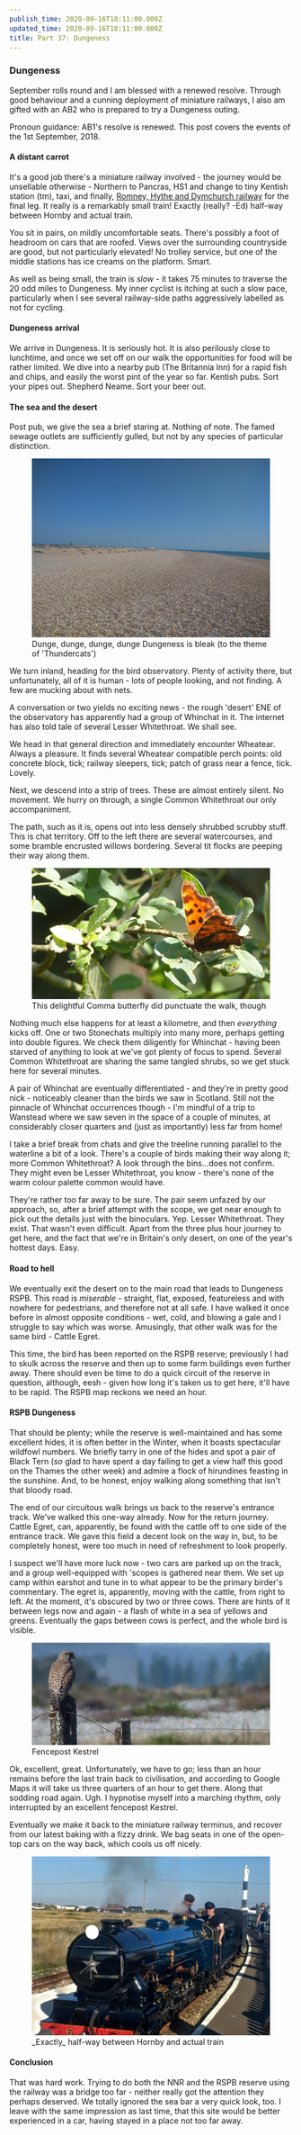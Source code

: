 ```yaml
---
publish_time: 2020-09-16T18:11:00.000Z
updated_time: 2020-09-16T18:11:00.000Z
title: Part 37: Dungeness
---
```


### Dungeness

September rolls round and I am blessed with a renewed resolve. Through good
behaviour and a cunning deployment of miniature railways, I also am gifted with
an AB2 who is prepared to try a Dungeness outing.

Pronoun guidance: AB1's resolve is renewed. This post covers the events of
the 1st September, 2018.

#### A distant carrot

It's a good job there's a miniature railway involved - the journey
would be unsellable otherwise - Northern to Pancras, HS1 and change to
tiny Kentish station (tm), taxi, and finally, [Romney, Hythe and Dymchurch railway](https://www.rhdr.org.uk/) for the final leg.
It really is a remarkably small train! Exactly (really? -Ed) half-way between
Hornby and actual train. 

You sit in pairs, on mildly uncomfortable seats. There's possibly a foot of
headroom on cars that are roofed. Views over the surrounding countryside are
good, but not particularly elevated! No trolley service, but one of the
middle stations has ice creams on the platform. Smart.

As well as being small, the train is _slow_ - it takes 75 minutes to
traverse the 20 odd miles to Dungeness. My inner cyclist is itching at
such a slow pace, particularly when I see several railway-side paths
aggressively labelled as not for cycling.

#### Dungeness arrival

We arrive in Dungeness. It is seriously hot. It is also perilously close to
 lunchtime, and once we set off on our walk the opportunities for food will
  be rather limited. We dive into a nearby
pub (The Britannia Inn) for a rapid fish and chips, and easily the
worst pint of the year so far. Kentish pubs. Sort your pipes out. Shepherd
 Neame. Sort your beer out.

#### The sea and the desert

Post pub, we give the sea a brief staring at. Nothing of note. The
famed sewage outlets are sufficiently gulled, but not by any species
of particular distinction.
 
<figure class="figure">
  <img
    src="37-dungeness-is-bleak.png"
    class="figure-img img-fluid rounded"
    alt="Dunge, dunge, dunge, dunge Dungeness is bleak (to the theme of 'Thundercats')"/>
  <figcaption class="figure-caption text-center">
    Dunge, dunge, dunge, dunge Dungeness is bleak (to the theme of 'Thundercats')
  </figcaption>
</figure>
 
 We turn inland, heading for the bird observatory. Plenty of activity there,
 but unfortunately, all of it is human - lots of people looking, and not
  finding. A few are mucking about with nets.

A conversation or two yields no exciting news - the rough 'desert' ENE
of the observatory has apparently had a group of Whinchat in it. The
internet has also told tale of several Lesser Whitethroat. We shall
see.

We head in that general direction and immediately encounter
Wheatear. Always a pleasure. It finds several Wheatear compatible
perch points: old concrete block, tick; railway sleepers, tick; patch
of grass near a fence, tick. Lovely.

Next, we descend into a strip of trees. These are almost entirely
silent. No movement. We hurry on through, a single Common Whitethroat
our only accompaniment.

The path, such as it is, opens out into less densely shrubbed scrubby
stuff. This is chat territory. Off to the left there are several
watercourses, and some bramble encrusted willows bordering. Several
tit flocks are peeping their way along them.

<figure class="figure">
  <img
    src="37-comma.png"
    class="figure-img img-fluid rounded"
    alt="This delightful Comma butterfly did punctuate the walk, though"/>
  <figcaption class="figure-caption text-center">
    This delightful Comma butterfly did punctuate the walk, though
  </figcaption>
</figure>

Nothing much else happens for at least a kilometre, and then
_everything_ kicks off. One or two Stonechats multiply into many more,
perhaps getting into double figures. We check them diligently for
Whinchat - having been starved of anything to look at we've got plenty
of focus to spend. Several Common Whitethroat are sharing the same
tangled shrubs, so we get stuck here for several minutes.

A pair of Whinchat are eventually differentiated - and they're in
pretty good nick - noticeably cleaner than the birds we saw in
Scotland. Still not the pinnacle of Whinchat occurrences though - I'm
mindful of a trip to Wanstead where we saw seven in the space of a
couple of minutes, at considerably closer quarters and (just as
importantly) less far from home!

I take a brief break from chats and give the treeline running parallel
to the waterline a bit of a look. There's a couple of birds making
their way along it; more Common Whitethroat? A look through the
bins...does not confirm. They might even be Lesser Whitethroat, you
know - there's none of the warm colour palette common would have.

They're rather too far away to be sure. The pair seem unfazed by our
approach, so, after a brief attempt with the scope, we get near enough
to pick out the details just with the binoculars. Yep. Lesser
Whitethroat. They exist. That wasn't even difficult. Apart from the
three plus hour journey to get here, and the fact that we're in
Britain's only desert, on one of the year's hottest days. Easy.

#### Road to hell

We eventually exit the desert on to the main road that leads to
Dungeness RSPB. This road is _miserable_ - straight, flat, exposed,
featureless and with nowhere for pedestrians, and therefore not at all
safe. I have walked it once before in almost opposite conditions -
wet, cold, and blowing a gale and I struggle to say which was
worse. Amusingly, that other walk was for the same bird - Cattle Egret.

This time, the bird has been reported on the RSPB reserve; previously
I had to skulk across the reserve and then up to some farm buildings
even further away. There should even be time to do a quick circuit of
the reserve in question, although, eesh - given how long it's taken us
to get here, it'll have to be rapid. The RSPB map reckons we need an
hour. 

#### RSPB Dungeness

That should be plenty; while the reserve is well-maintained and has
some excellent hides, it is often better in the Winter, when it boasts
spectacular wildfowl numbers. We briefly tarry in one of the hides and
spot a pair of Black Tern (_so_ glad to have spent a day failing to
get a view half this good on the Thames the other week) and admire a
flock of hirundines feasting in the sunshine. And, to be honest, enjoy
walking along something that isn't that bloody road.

The end of our circuitous walk brings us back to the reserve's
entrance track. We've walked this one-way already. Now for the return
journey. Cattle Egret, can, apparently, be found with the cattle off
to one side of the entrance track. We gave this field a decent look on
the way in, but, to be completely honest, were too much in need of
refreshment to look properly.

I suspect we'll have more luck now - two cars are parked up on the
track, and a group well-equipped with 'scopes is gathered near
them. We set up camp within earshot and tune in to what appear to be
the primary birder's commentary. The egret is, apparently, moving with
the cattle, from right to left. At the moment, it's obscured by two or
three cows. There are hints of it between legs now and
again - a flash of white in a sea of yellows and greens. Eventually
the gaps between cows is perfect, and the whole bird is visible.

<figure class="figure">
  <img
    src="37-fencepost-kestrel.png"
    class="figure-img img-fluid rounded"
    alt="Fencepost Kestrel"/>
  <figcaption class="figure-caption text-center">
    Fencepost Kestrel
  </figcaption>
</figure>

Ok, excellent, great. Unfortunately, we have to go; less than an hour
remains before the last train back to civilisation, and according to
Google Maps it will take us three quarters of an hour to get
there. Along that sodding road again. Ugh. I hypnotise myself into a
marching rhythm, only interrupted by an excellent fencepost Kestrel.

Eventually we make it back to the miniature railway terminus, and
recover from our latest baking with a fizzy drink. We bag seats in one
of the open-top cars on the way back, which cools us off nicely.

<figure class="figure">
  <img
    src="37-tiny-train.png"
    class="figure-img img-fluid rounded"
    alt="_Exactly_ half-way between Hornby and a real train"/>
  <figcaption class="figure-caption text-center">
    _Exactly_ half-way between Hornby and actual train
  </figcaption>
</figure>

#### Conclusion

That was hard work. Trying to do both the NNR and the RSPB reserve
using the railway was a bridge too far - neither really got the
attention they perhaps deserved. We totally ignored the sea bar a very
quick look, too. I leave with the same impression as last time, that
this site would be better experienced in a car, having stayed in a
place not too far away.
